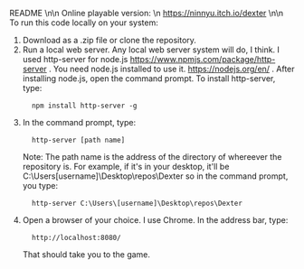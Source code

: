 ﻿README
 \n\n
 Online playable version: \n
 https://ninnyu.itch.io/dexter
 \n\n
 To run this code locally on your system:
 1. Download as a .zip file or clone the repository.
 2. Run a local web server. Any local web server system will do, I think. I used http-server for node.js https://www.npmjs.com/package/http-server . You need node.js installed to use it. https://nodejs.org/en/ .
    After installing node.js, open the command prompt. To install http-server, type: 
    <pre> <code> npm install http-server -g </code> </pre>
 3. In the command prompt, type:
    <pre> <code> http-server [path name] </code> </pre>
    Note: The path name is the address of the directory of whereever the repository is. For example, if it's in your desktop, it'll be C:\Users\[username]\Desktop\repos\Dexter so in the command prompt, you type:
    <pre> <code> http-server C:\Users\[username]\Desktop\repos\Dexter </code> </pre>
 4. Open a browser of your choice. I use Chrome. In the address bar, type:
    <pre> <code> http://localhost:8080/ </code> </pre>
    That should take you to the game.
